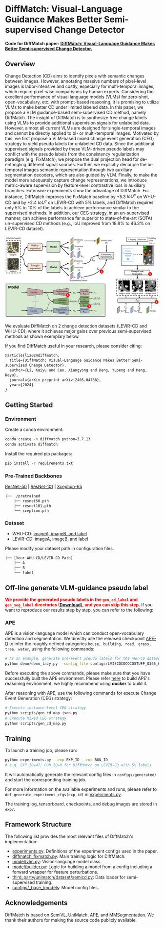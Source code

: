 # DiffMatch: Visual-Language Guidance Makes Better Semi-supervised Change Detector

**Code for DiffMatch paper: [DiffMatch: Visual-Language Guidance Makes Better Semi-supervised Change Detector.](https://arxiv.org/abs/2405.04788)**

## Overview

Change Detection (CD) aims to identify pixels with semantic changes between images. However, annotating massive numbers of pixel-level images is labor-intensive and costly, especially for multi-temporal images, which require pixel-wise comparisons by human experts. Considering the excellent performance of visual language models (VLMs) for zero-shot, open-vocabulary, etc. with prompt-based reasoning, it is promising to utilize VLMs to make better CD under limited labeled data. In this paper, we propose a VLM guidance-based semi-supervised CD method, namely DiffMatch. The insight of DiffMatch is to synthesize free change labels using VLMs to provide additional supervision signals for unlabeled data. However, almost all current VLMs are designed for single-temporal images and cannot be directly applied to bi- or multi-temporal images. Motivated by this, we first propose a VLM-based mixed change event generation (CEG) strategy to yield pseudo labels for unlabeled CD data. Since the additional supervised signals provided by these VLM-driven pseudo labels may conflict with the pseudo labels from the consistency regularization paradigm (e.g. FixMatch), we propose the dual projection head for de-entangling different signal sources. Further, we explicitly decouple the bi-temporal images semantic representation through two auxiliary segmentation decoders, which are also guided by VLM. Finally, to make the model more adequately capture change representations, we introduce metric-aware supervision by feature-level contrastive loss in auxiliary branches. Extensive experiments show the advantage of DiffMatch. For instance, DiffMatch improves the FixMatch baseline by +5.3 $IoU^c$ on WHU-CD and by +2.4 $IoU^c$ on LEVIR-CD with 5\% labels, and DiffMatch requires only 5\% to 10\% of the labels to achieve performance similar to the supervised methods. In addition, our CEG strategy, in an un-supervised manner, can achieve performance far superior to state-of-the-art (SOTA) un-supervised CD methods (e.g., IoU improved from 18.8\% to 46.3\% on LEVIR-CD dataset).

<div align="center">

<img src="docs/overview.png" width="700">

</div>

We evaluate DiffMatch on 2 change detection datasets (LEVIR-CD and WHU-CD), where it achieves major gains over previous semi-supervised methods as shown exemplary below.

If you find DiffMatch useful in your research, please consider citing:

```
@article{li2024diffmatch,
  title={DiffMatch: Visual-Language Guidance Makes Better Semi-supervised Change Detector},
  author={Li, Kaiyu and Cao, Xiangyong and Deng, Yupeng and Meng, Deyu},
  journal={arXiv preprint arXiv:2405.04788},
  year={2024}
}
```

## Getting Started

### Environment

Create a conda environment:

```bash
conda create -n diffmatch python=3.7.13
conda activate diffmatch
```

Install the required pip packages:

```bash
pip install -r requirements.txt
```

### Pre-Trained Backbones

[ResNet-50](https://drive.google.com/file/d/1mqUrqFvTQ0k5QEotk4oiOFyP6B9dVZXS/view?usp=sharing) | [ResNet-101](https://drive.google.com/file/d/1Rx0legsMolCWENpfvE2jUScT3ogalMO8/view?usp=sharing) | [Xception-65](https://drive.google.com/open?id=1_j_mE07tiV24xXOJw4XDze0-a0NAhNVi)

```
├── ./pretrained
    ├── resnet50.pth
    ├── resnet101.pth
    └── xception.pth
```

### Dataset

- WHU-CD: [imageA, imageB, and label](https://www.dropbox.com/s/r76a00jcxp5d3hl/WHU-CD-256.zip?dl=0)
- LEVIR-CD: [imageA, imageB, and label](https://www.dropbox.com/s/18fb5jo0npu5evm/LEVIR-CD256.zip?dl=0)

Please modify your dataset path in configuration files.

```
├── [Your WHU-CD/LEVIR-CD Path]
    ├── A
    ├── B
    └── label
```


## Off-line generate VLM-guidance pseudo label

<font color="red"><strong>We provide the generated pseudo labels in the `gen_cd_label` and `gen_seg_label` directories ([Download](https://pan.baidu.com/s/1XuNJ3BLZyp8JiHDFQM9b3A?pwd=w0a7)), and you can skip this step.</strong></font> If you want to reproduce our results step by step, you can refer to the following:

### APE

APE is a vision-language model which can conduct open-vocabulary detection and segmentation. We directly use the released checkpoint [APE-D](https://huggingface.co/shenyunhang/APE/blob/main/configs/LVISCOCOCOCOSTUFF_O365_OID_VGR_SA1B_REFCOCO_GQA_PhraseCut_Flickr30k/ape_deta/ape_deta_vitl_eva02_clip_vlf_lsj1024_cp_16x4_1080k_mdl_20230829_162438/model_final.pth) to infer the roughly defined categories `house, building, road, grass, tree, water`, using the following commands:

```bash
# As an example, generate pre-event pseudo labels for the WHU-CD dataset.
python demo/demo_lazy.py --config-file configs/LVISCOCOCOCOSTUFF_O365_OID_VGR_SA1B_REFCOCO_GQA_PhraseCut_Flickr30k/ape_deta/ape_deta_vitl_eva02_clip_vlf_lsj1024_cp_16x4_1080k.py --input data/WHU-CD-256/A/*.png --output APE_output/whu-cd_pseudo-label_ape_prob/A/ --confidence-threshold 0.2 --text-prompt 'house,building,road,grass,tree,water' --with-sseg --opts train.init_checkpoint=model_final.pth model.model_vision.select_box_nums_for_evaluation=500 model.model_vision.text_feature_bank_reset=True
```

Before executing the above commands, please make sure that you have successfully built the APE environment. Please refer [here](https://github.com/shenyunhang/APE) to build APE's reasoning environment, we highly recommend using **docker** to build it.

After reasoning with APE, use the following commands for execute Change Event Generation (CEG) strategy:

```bash
# Execute instance-level CEG strategy
python scripts/gen_cd_map_json.py
# Execute Mixed CEG strategy
python scripts/gen_cd_map.py
```

## Training

To launch a training job, please run:

```bash
python experiments.py --exp EXP_ID --run RUN_ID
# e.g. EXP_ID=47; RUN_ID=0 for DiffMatch on LEVIR-CD with 5% labels
```

It will automatically generate the relevant config files in `configs/generated/` and start the corresponding training job.

For more information on the available experiments and runs, please refer to `def generate_experiment_cfgs(exp_id)` in [experiments.py](experiments.py).

The training log, tensorboard, checkpoints, and debug images are stored in `exp/`.

## Framework Structure

The following list provides the most relevant files of DiffMatch's implementation:

* [experiments.py](experiments.py): Definitions of the experiment configs used in the paper.
* [diffmatch_fixmatch.py](diffmatch_fixmatch.py): Main training logic for DiffMatch.
* [model/vlm.py](model/vlm.py): Vision-language model class.
* [model/builder.py](model/builder.py): Logic for building a model from a config including a forward wrapper for feature perturbations.
* [third_party/unimatch/dataset/semicd.py](third_party/unimatch/dataset/semicd.py): Data loader for semi-supervised training.
* [configs/\_base\_/models](configs/_base_/models): Model config files.

## Acknowledgements

DiffMatch is based on [SemiVL](https://github.com/google-research/semivl), [UniMatch](https://github.com/LiheYoung/UniMatch), [APE](https://github.com/shenyunhang/APE), and [MMSegmentation](https://github.com/open-mmlab/mmsegmentation). We thank their authors for making the source code publicly available.
